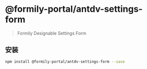 # @formily-portal/antdv-settings-form

> Formily Designable Settings Form

## 安装

```bash
npm install @formily-portal/antdv-settings-form --save
```
